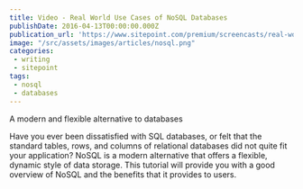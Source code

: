```yaml
---
title: Video - Real World Use Cases of NoSQL Databases
publishDate: 2016-04-13T00:00:00.000Z
publication_url: 'https://www.sitepoint.com/premium/screencasts/real-world-use-cases-of-nosql-databases'
image: "/src/assets/images/articles/nosql.png"
categories:
 - writing
 - sitepoint
tags:
 - nosql
 - databases
---
```


A modern and flexible alternative to databases

Have you ever been dissatisfied with SQL databases, or felt that the standard tables, rows, and columns of relational databases did not quite fit your application? NoSQL is a modern alternative that offers a flexible, dynamic style of data storage. This tutorial will provide you with a good overview of NoSQL and the benefits that it provides to users.
